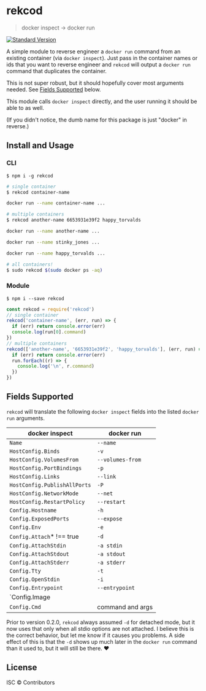 # rekcod

> docker inspect → docker run

[![Standard Version](https://img.shields.io/badge/release-standard%20version-brightgreen.svg)](https://github.com/conventional-changelog/standard-version)

A simple module to reverse engineer a `docker run` command from an existing container (via `docker inspect`). Just pass in the container names or ids that you want to reverse engineer and `rekcod` will output a `docker run` command that duplicates the container.

This is not super robust, but it should hopefully cover most arguments needed. See [Fields Supported](#fields-supported) below.

This module calls `docker inspect` directly, and the user running it should be able to as well.

(If you didn't notice, the dumb name for this package is just "docker" in reverse.)

## Install and Usage

### CLI

```
$ npm i -g rekcod
```

```sh
# single container
$ rekcod container-name

docker run --name container-name ...
```

```sh
# multiple containers
$ rekcod another-name 6653931e39f2 happy_torvalds

docker run --name another-name ...

docker run --name stinky_jones ...

docker run --name happy_torvalds ...
```

```sh
# all containers!
$ sudo rekcod $(sudo docker ps -aq)
```

### Module

```
$ npm i --save rekcod
```

```js
const rekcod = require('rekcod')
// single container
rekcod('container-name', (err, run) => {
  if (err) return console.error(err)
  console.log(run[0].command)
})
// multiple containers
rekcod(['another-name', '6653931e39f2', 'happy_torvalds'], (err, run) => {
  if (err) return console.error(err)
  run.forEach((r) => {
    console.log('\n', r.command)
  })
})
```

## Fields Supported

`rekcod` will translate the following `docker inspect` fields into the listed `docker run` arguments.

| docker inspect               | docker run       |
| ---------------------------- | ---------------- |
| `Name`                       | `--name`         |
| `HostConfig.Binds`           | `-v`             |
| `HostConfig.VolumesFrom`     | `--volumes-from` |
| `HostConfig.PortBindings`    | `-p`             |
| `HostConfig.Links`           | `--link`         |
| `HostConfig.PublishAllPorts` | `-P`             |
| `HostConfig.NetworkMode`     | `--net`          |
| `HostConfig.RestartPolicy`   | `--restart`      |
| `Config.Hostname`            | `-h`             |
| `Config.ExposedPorts`        | `--expose`       |
| `Config.Env`                 | `-e`             |
| `Config.Attach`* !== true    | `-d`             |
| `Config.AttachStdin`         | `-a stdin`       |
| `Config.AttachStdout`        | `-a stdout`      |
| `Config.AttachStderr`        | `-a stderr`      |
| `Config.Tty`                 | `-t`             |
| `Config.OpenStdin`           | `-i`             |
| `Config.Entrypoint`          | `--entrypoint`   |
| `Config.Image || Image`      | image name or id |
| `Config.Cmd`                 | command and args |

Prior to version 0.2.0, `rekcod` always assumed `-d` for detached mode, but it now uses that only when all stdio options are not attached. I believe this is the correct behavior, but let me know if it causes you problems. A side effect of this is that the `-d` shows up much later in the `docker run` command than it used to, but it will still be there. ❤

## License

ISC © Contributors
